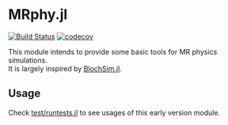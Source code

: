 # MRphy.jl

[![Build Status](https://travis-ci.com/tianrluo/MRphy.jl.svg?branch=master)](https://travis-ci.com/tianrluo/MRphy.jl)
[![codecov](https://codecov.io/gh/tianrluo/MRphy.jl/branch/master/graphs/badge.svg)](https://codecov.io/gh/tianrluo/MRphy.jl)

This module intends to provide some basic tools for MR physics simulations.\
It is largely inspired by [BlochSim.jl](https://github.com/StevenWhitaker/BlochSim.jl).

## Usage

Check [test/runtests.jl](https://github.com/tianrluo/MRphy.jl/blob/master/test/runtests.jl) to see usages of this early version module.
